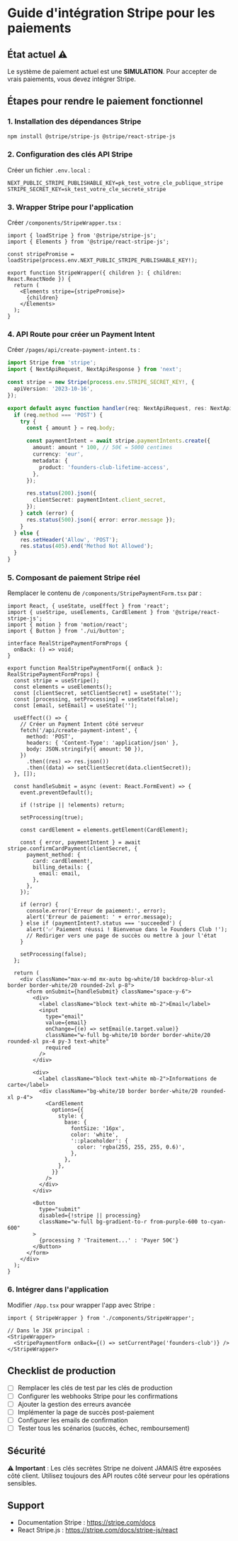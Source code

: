 # Guide d'intégration Stripe pour les paiements

## État actuel ⚠️

Le système de paiement actuel est une **SIMULATION**. Pour accepter de vrais paiements, vous devez intégrer Stripe.

## Étapes pour rendre le paiement fonctionnel

### 1. Installation des dépendances Stripe

```bash
npm install @stripe/stripe-js @stripe/react-stripe-js
```

### 2. Configuration des clés API Stripe

Créer un fichier `.env.local` :

```env
NEXT_PUBLIC_STRIPE_PUBLISHABLE_KEY=pk_test_votre_cle_publique_stripe
STRIPE_SECRET_KEY=sk_test_votre_cle_secrete_stripe
```

### 3. Wrapper Stripe pour l'application

Créer `/components/StripeWrapper.tsx` :

```tsx
import { loadStripe } from '@stripe/stripe-js';
import { Elements } from '@stripe/react-stripe-js';

const stripePromise = loadStripe(process.env.NEXT_PUBLIC_STRIPE_PUBLISHABLE_KEY!);

export function StripeWrapper({ children }: { children: React.ReactNode }) {
  return (
    <Elements stripe={stripePromise}>
      {children}
    </Elements>
  );
}
```

### 4. API Route pour créer un Payment Intent

Créer `/pages/api/create-payment-intent.ts` :

```typescript
import Stripe from 'stripe';
import { NextApiRequest, NextApiResponse } from 'next';

const stripe = new Stripe(process.env.STRIPE_SECRET_KEY!, {
  apiVersion: '2023-10-16',
});

export default async function handler(req: NextApiRequest, res: NextApiResponse) {
  if (req.method === 'POST') {
    try {
      const { amount } = req.body;

      const paymentIntent = await stripe.paymentIntents.create({
        amount: amount * 100, // 50€ = 5000 centimes
        currency: 'eur',
        metadata: {
          product: 'founders-club-lifetime-access',
        },
      });

      res.status(200).json({
        clientSecret: paymentIntent.client_secret,
      });
    } catch (error) {
      res.status(500).json({ error: error.message });
    }
  } else {
    res.setHeader('Allow', 'POST');
    res.status(405).end('Method Not Allowed');
  }
}
```

### 5. Composant de paiement Stripe réel

Remplacer le contenu de `/components/StripePaymentForm.tsx` par :

```tsx
import React, { useState, useEffect } from 'react';
import { useStripe, useElements, CardElement } from '@stripe/react-stripe-js';
import { motion } from 'motion/react';
import { Button } from './ui/button';

interface RealStripePaymentFormProps {
  onBack: () => void;
}

export function RealStripePaymentForm({ onBack }: RealStripePaymentFormProps) {
  const stripe = useStripe();
  const elements = useElements();
  const [clientSecret, setClientSecret] = useState('');
  const [processing, setProcessing] = useState(false);
  const [email, setEmail] = useState('');

  useEffect(() => {
    // Créer un Payment Intent côté serveur
    fetch('/api/create-payment-intent', {
      method: 'POST',
      headers: { 'Content-Type': 'application/json' },
      body: JSON.stringify({ amount: 50 }),
    })
      .then((res) => res.json())
      .then((data) => setClientSecret(data.clientSecret));
  }, []);

  const handleSubmit = async (event: React.FormEvent) => {
    event.preventDefault();

    if (!stripe || !elements) return;

    setProcessing(true);

    const cardElement = elements.getElement(CardElement);

    const { error, paymentIntent } = await stripe.confirmCardPayment(clientSecret, {
      payment_method: {
        card: cardElement!,
        billing_details: {
          email: email,
        },
      },
    });

    if (error) {
      console.error('Erreur de paiement:', error);
      alert('Erreur de paiement: ' + error.message);
    } else if (paymentIntent?.status === 'succeeded') {
      alert('✅ Paiement réussi ! Bienvenue dans le Founders Club !');
      // Rediriger vers une page de succès ou mettre à jour l'état
    }

    setProcessing(false);
  };

  return (
    <div className="max-w-md mx-auto bg-white/10 backdrop-blur-xl border border-white/20 rounded-2xl p-8">
      <form onSubmit={handleSubmit} className="space-y-6">
        <div>
          <label className="block text-white mb-2">Email</label>
          <input
            type="email"
            value={email}
            onChange={(e) => setEmail(e.target.value)}
            className="w-full bg-white/10 border border-white/20 rounded-xl px-4 py-3 text-white"
            required
          />
        </div>

        <div>
          <label className="block text-white mb-2">Informations de carte</label>
          <div className="bg-white/10 border border-white/20 rounded-xl p-4">
            <CardElement
              options={{
                style: {
                  base: {
                    fontSize: '16px',
                    color: 'white',
                    '::placeholder': {
                      color: 'rgba(255, 255, 255, 0.6)',
                    },
                  },
                },
              }}
            />
          </div>
        </div>

        <Button
          type="submit"
          disabled={!stripe || processing}
          className="w-full bg-gradient-to-r from-purple-600 to-cyan-600"
        >
          {processing ? 'Traitement...' : 'Payer 50€'}
        </Button>
      </form>
    </div>
  );
}
```

### 6. Intégrer dans l'application

Modifier `/App.tsx` pour wrapper l'app avec Stripe :

```tsx
import { StripeWrapper } from './components/StripeWrapper';

// Dans le JSX principal :
<StripeWrapper>
  <StripePaymentForm onBack={() => setCurrentPage('founders-club')} />
</StripeWrapper>
```

## Checklist de production

- [ ] Remplacer les clés de test par les clés de production
- [ ] Configurer les webhooks Stripe pour les confirmations
- [ ] Ajouter la gestion des erreurs avancée
- [ ] Implémenter la page de succès post-paiement
- [ ] Configurer les emails de confirmation
- [ ] Tester tous les scénarios (succès, échec, remboursement)

## Sécurité

⚠️ **Important** : Les clés secrètes Stripe ne doivent JAMAIS être exposées côté client. Utilisez toujours des API routes côté serveur pour les opérations sensibles.

## Support

- Documentation Stripe : https://stripe.com/docs
- React Stripe.js : https://stripe.com/docs/stripe-js/react